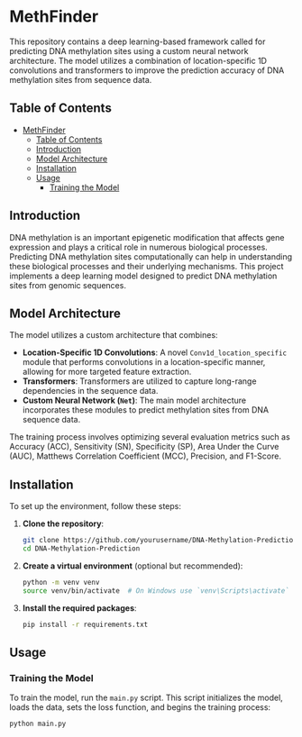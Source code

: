 # MethFinder

This repository contains a deep learning-based framework called for predicting DNA methylation sites using a custom neural network architecture. The model utilizes a combination of location-specific 1D convolutions and transformers to improve the prediction accuracy of DNA methylation sites from sequence data.

## Table of Contents

- [MethFinder](#methfinder)
  - [Table of Contents](#table-of-contents)
  - [Introduction](#introduction)
  - [Model Architecture](#model-architecture)
  - [Installation](#installation)
  - [Usage](#usage)
    - [Training the Model](#training-the-model)

## Introduction

DNA methylation is an important epigenetic modification that affects gene expression and plays a critical role in numerous biological processes. Predicting DNA methylation sites computationally can help in understanding these biological processes and their underlying mechanisms. This project implements a deep learning model designed to predict DNA methylation sites from genomic sequences.

## Model Architecture

The model utilizes a custom architecture that combines:
- **Location-Specific 1D Convolutions**: A novel `Conv1d_location_specific` module that performs convolutions in a location-specific manner, allowing for more targeted feature extraction.
- **Transformers**: Transformers are utilized to capture long-range dependencies in the sequence data.
- **Custom Neural Network (`Net`)**: The main model architecture incorporates these modules to predict methylation sites from DNA sequence data.

The training process involves optimizing several evaluation metrics such as Accuracy (ACC), Sensitivity (SN), Specificity (SP), Area Under the Curve (AUC), Matthews Correlation Coefficient (MCC), Precision, and F1-Score.

## Installation

To set up the environment, follow these steps:

1. **Clone the repository**:
    ```bash
    git clone https://github.com/yourusername/DNA-Methylation-Prediction.git
    cd DNA-Methylation-Prediction
    ```

2. **Create a virtual environment** (optional but recommended):
    ```bash
    python -m venv venv
    source venv/bin/activate  # On Windows use `venv\Scripts\activate`
    ```

3. **Install the required packages**:
    ```bash
    pip install -r requirements.txt
    ```

## Usage

### Training the Model

To train the model, run the `main.py` script. This script initializes the model, loads the data, sets the loss function, and begins the training process:

```bash
python main.py
```
